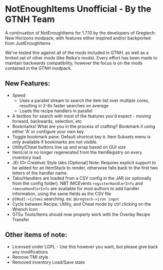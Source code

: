 # NotEnoughItems Unofficial - By the GTNH Team

A continuation of NotEnoughItems for 1.7.10 by the developers of Gregtech: New Horizons modpack, with features either inspired and/or backported from JustEnoughItems

 

We've tested this against all of the mods included in GTNH, as well as a limited set of other mods (like Reika's mods).  Every effort has been made to maintain backwards compatibility, however the focus is on the mods contained in the GTNH modpack.

 

## New Features:

* Speed 
  - Uses a parallel stream to search the item list over multiple cores, resulting in 2-6x faster searches on average
  - Loads the recipe handlers in parallel 
* A textbox for search with most of the features you'd expect - moving forward, backwards, selection, etc
* Bookmarks!  What are you in the process of crafting? Bookmark it using either 'A' or configure your own key.
* Toggle bookmark pane.  Default shortcut key `B`.  Item Subsets menu is only available if bookmarks are not visible.
* Utility/Cheat buttons line up and wrap based on GUI size
* ItemList is no longer regenerated from the ItemRegistry on every inventory load
* JEI (Or Creative) Style tabs [Optional]  Note: Requires explicit support to be added for an ItemStack to render, otherwise falls back to the first two letters of the handler name.  
* Tabs/Handlers are loaded from a CSV config in the JAR (or optionally from the config folder).  NBT IMCEvents `registerHandlerInfo` and `removeHandlerInfo` are available for mod authors to add handler information, using the same fields as the CSV file
* `@[Mod]->[item]` searching.  ex: `@Gregtech->iron ingot`
* Cycle between Recipe, Utility, and Cheat mode by ctrl clicking on the Wrench Icon 
* GT5u Tools/Items should now properly work with the Overlay Recipe Transfer

## Other items of note:

* Licensed under LGPL - Use this however you want, but please give back any modifications
* Remove TMI style
* Removed inventory Load/Save state
